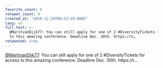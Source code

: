 ```yaml
---
favorite_count: 0
retweet_count: 0
created_at: "2018-12-24T08:53:29.000Z"
lang: en
full_text: >-
  @MaritvanDijk77: You can still apply for one of 2 #DiversityTickets for access
  to this amazing conference. Deadline Dec. 30th. https://t…
retweeted: true
---
```


[@MaritvanDijk77](https://twitter.com/MaritvanDijk77): You can still apply for
one of 2 #DiversityTickets for access to this amazing conference. Deadline Dec.
30th. https://t…
